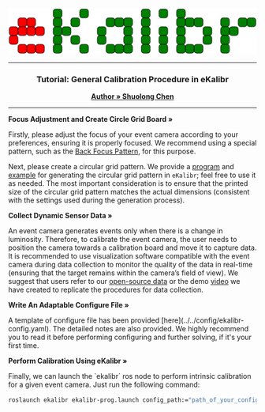 <div style="text-align: center;">
    <img src="../img/logo.svg" style="width: 100vw; height: auto;">
</div>

---

<h3 align="center">Tutorial: General Calibration Procedure in eKalibr</h3>
<p align="center">
    <a href="https://github.com/Unsigned-Long"><strong>Author » Shuolong Chen</strong></a>
</p>

---

<p align="left">
    <a><strong>Focus Adjustment and Create Circle Grid Board »</strong></a>
</p> 

Firstly, please adjust the focus of your event camera according to your preferences, ensuring it is properly focused. We recommend using a special pattern, such as the [Back Focus Pattern](../img/backfocus.pdf), for this purpose.

Next, please create a circular grid pattern. We provide a [program](../../script/gen_pattern.py) and [example](../../script/example.sh) for generating the circular grid pattern in `eKalibr`; feel free to use it as needed. The most important consideration is to ensure that the printed size of the circular grid pattern matches the actual dimensions (consistent with the settings used during the generation process).



<p align="left">
    <a><strong>Collect Dynamic Sensor Data »</strong></a>
</p> 

An event camera generates events only when there is a change in luminosity. Therefore, to calibrate the event camera, the user needs to position the camera towards a calibration board and move it to capture data. It is recommended to use visualization software compatible with the event camera during data collection to monitor the quality of the data in real-time (ensuring that the target remains within the camera’s field of view). We suggest that users refer to our [open-source data]() or the demo [video]() we have created to replicate the procedures for data collection.



<p align="left">
    <a><strong>Write An Adaptable Configure File »</strong></a>
</p> 
A template of configure file has been provided [here](../../config/ekalibr-config.yaml). The detailed notes are also provided. We highly recommend you to read it before performing configuring and further solving, if it's your first time.



<p align="left">
    <a><strong>Perform Calibration Using eKalibr »</strong></a>
</p> 
Finally, we can launch the `ekalibr` ros node to perform intrinsic calibration for a given event camera. Just run the following command:

```sh
roslaunch ekalibr ekalibr-prog.launch config_path:="path_of_your_config_file"
```
